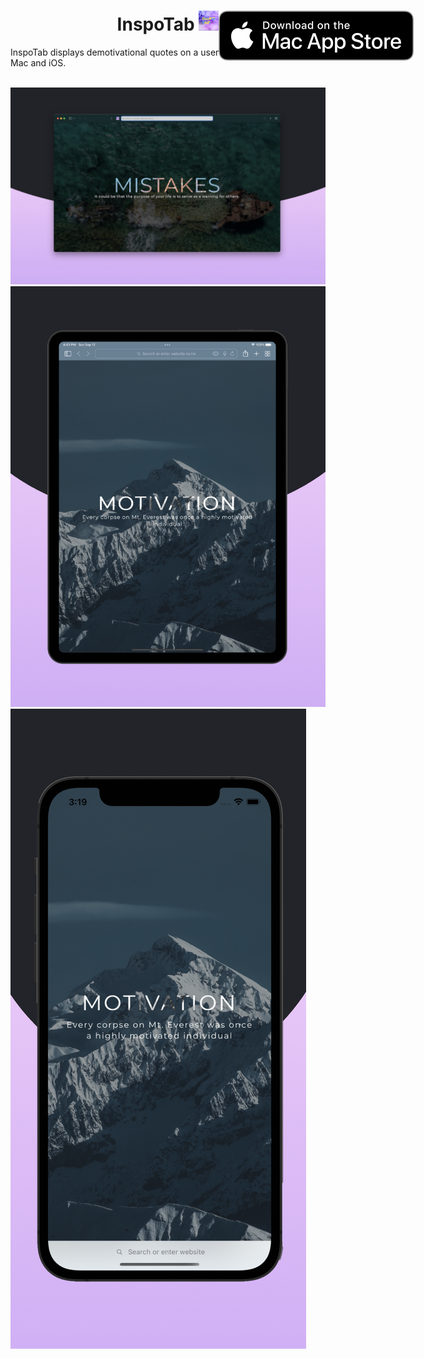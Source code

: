 <h1 align="center">
  <span align="center">
    InspoTab <img src="Resources/icon.png" alt="logo" width="32" height="32">
  </span>
  <a href="https://apps.apple.com/us/app/inspotab/id1585533975">
    <img align="right" style="position: absolute" src="Resources/MacAppStoreBadge.svg">
  </a>
</h1>
InspoTab displays demotivational quotes on a user's Safari new tab page on Mac and iOS. 
<br>

<br>

![InspoTab on Mac](Resources/InspoTabDemoMac.jpg)
![InspoTab on iPad](Resources/InspoTabDemoiPad.png)
![InspoTab on iPhone](Resources/InspoTabDemoiPhone.png)

